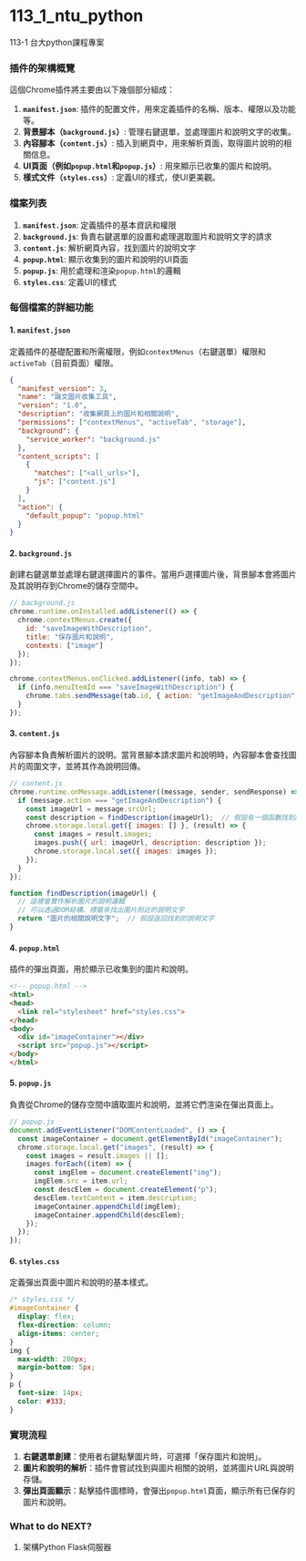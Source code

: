 # 113_1_ntu_python
113-1 台大python課程專案


### 插件的架構概覽

這個Chrome插件將主要由以下幾個部分組成：

1. **`manifest.json`**: 插件的配置文件，用來定義插件的名稱、版本、權限以及功能等。
2. **背景腳本（`background.js`）**: 管理右鍵選單，並處理圖片和說明文字的收集。
3. **內容腳本（`content.js`）**: 插入到網頁中，用來解析頁面，取得圖片說明的相關信息。
4. **UI頁面（例如`popup.html`和`popup.js`）**: 用來顯示已收集的圖片和說明。
5. **樣式文件（`styles.css`）**: 定義UI的樣式，使UI更美觀。

### 檔案列表

1. **`manifest.json`**: 定義插件的基本資訊和權限
2. **`background.js`**: 負責右鍵選單的設置和處理選取圖片和說明文字的請求
3. **`content.js`**: 解析網頁內容，找到圖片的說明文字
4. **`popup.html`**: 顯示收集到的圖片和說明的UI頁面
5. **`popup.js`**: 用於處理和渲染`popup.html`的邏輯
6. **`styles.css`**: 定義UI的樣式

### 每個檔案的詳細功能

#### 1. `manifest.json`
   定義插件的基礎配置和所需權限，例如`contextMenus`（右鍵選單）權限和`activeTab`（目前頁面）權限。

   ```json
   {
     "manifest_version": 3,
     "name": "論文圖片收集工具",
     "version": "1.0",
     "description": "收集網頁上的圖片和相關說明",
     "permissions": ["contextMenus", "activeTab", "storage"],
     "background": {
       "service_worker": "background.js"
     },
     "content_scripts": [
       {
         "matches": ["<all_urls>"],
         "js": ["content.js"]
       }
     ],
     "action": {
       "default_popup": "popup.html"
     }
   }
   ```

#### 2. `background.js`
   創建右鍵選單並處理右鍵選擇圖片的事件。當用戶選擇圖片後，背景腳本會將圖片及其說明存到Chrome的儲存空間中。

   ```javascript
   // background.js
   chrome.runtime.onInstalled.addListener(() => {
     chrome.contextMenus.create({
       id: "saveImageWithDescription",
       title: "保存圖片和說明",
       contexts: ["image"]
     });
   });

   chrome.contextMenus.onClicked.addListener((info, tab) => {
     if (info.menuItemId === "saveImageWithDescription") {
       chrome.tabs.sendMessage(tab.id, { action: "getImageAndDescription", srcUrl: info.srcUrl });
     }
   });
   ```

#### 3. `content.js`
   內容腳本負責解析圖片的說明。當背景腳本請求圖片和說明時，內容腳本會查找圖片的周圍文字，並將其作為說明回傳。

   ```javascript
   // content.js
   chrome.runtime.onMessage.addListener((message, sender, sendResponse) => {
     if (message.action === "getImageAndDescription") {
       const imageUrl = message.srcUrl;
       const description = findDescription(imageUrl);  // 假設有一個函數找到說明
       chrome.storage.local.get({ images: [] }, (result) => {
         const images = result.images;
         images.push({ url: imageUrl, description: description });
         chrome.storage.local.set({ images: images });
       });
     }
   });

   function findDescription(imageUrl) {
     // 這裡會實作解析圖片的說明邏輯
     // 可以透過DOM結構、標籤來找出圖片附近的說明文字
     return "圖片的相關說明文字";  // 假設返回找到的說明文字
   }
   ```

#### 4. `popup.html`
   插件的彈出頁面，用於顯示已收集到的圖片和說明。

   ```html
   <!-- popup.html -->
   <html>
   <head>
     <link rel="stylesheet" href="styles.css">
   </head>
   <body>
     <div id="imageContainer"></div>
     <script src="popup.js"></script>
   </body>
   </html>
   ```

#### 5. `popup.js`
   負責從Chrome的儲存空間中讀取圖片和說明，並將它們渲染在彈出頁面上。

   ```javascript
   // popup.js
   document.addEventListener("DOMContentLoaded", () => {
     const imageContainer = document.getElementById("imageContainer");
     chrome.storage.local.get("images", (result) => {
       const images = result.images || [];
       images.forEach((item) => {
         const imgElem = document.createElement("img");
         imgElem.src = item.url;
         const descElem = document.createElement("p");
         descElem.textContent = item.description;
         imageContainer.appendChild(imgElem);
         imageContainer.appendChild(descElem);
       });
     });
   });
   ```

#### 6. `styles.css`
   定義彈出頁面中圖片和說明的基本樣式。

   ```css
   /* styles.css */
   #imageContainer {
     display: flex;
     flex-direction: column;
     align-items: center;
   }
   img {
     max-width: 200px;
     margin-bottom: 5px;
   }
   p {
     font-size: 14px;
     color: #333;
   }
   ```

### 實現流程
1. **右鍵選單創建**：使用者右鍵點擊圖片時，可選擇「保存圖片和說明」。
2. **圖片和說明的解析**：插件會嘗試找到與圖片相關的說明，並將圖片URL與說明存儲。
3. **彈出頁面顯示**：點擊插件圖標時，會彈出`popup.html`頁面，顯示所有已保存的圖片和說明。

### What to do NEXT?
1. 架構Python Flask伺服器
